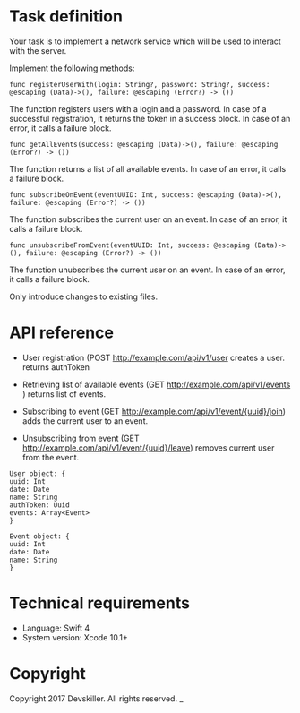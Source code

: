 # Task definition

Your task is to implement a network service which will be used to interact with the server.

Implement the following methods:


```
func registerUserWith(login: String?, password: String?, success: @escaping (Data)->(), failure: @escaping (Error?) -> ())
```
The function registers users with a login and a password. In case of a successful registration, it returns the token in a success block. In case of an error, it calls a failure block.

```
func getAllEvents(success: @escaping (Data)->(), failure: @escaping (Error?) -> ())
```
The function returns a list of all available events.  In case of an error, it calls a failure block.


```
func subscribeOnEvent(eventUUID: Int, success: @escaping (Data)->(), failure: @escaping (Error?) -> ())
```
The function subscribes the current user on an event.  In case of an error, it calls a failure block.


```
func unsubscribeFromEvent(eventUUID: Int, success: @escaping (Data)->(), failure: @escaping (Error?) -> ())
```
The function unubscribes the current user on an event.  In case of an error, it calls a failure block.

Only introduce changes to existing files.

# API reference

- User registration
(POST http://example.com/api/v1/user
creates a user. returns authToken

- Retrieving list of available events
(GET http://example.com/api/v1/events )
returns list of events.

- Subscribing to event
(GET http://example.com/api/v1/event/{uuid}/join)
adds the current user to an event.

- Unsubscribing from event
(GET http://example.com/api/v1/event/{uuid}/leave)
removes current user from the event.


```
User object: {
uuid: Int
date: Date
name: String
authToken: Uuid
events: Array<Event>
}

Event object: {
uuid: Int
date: Date
name: String
}
```

# Technical requirements

*   Language: Swift 4
*   System version: Xcode 10.1+


# Copyright

   Copyright 2017 Devskiller. All rights reserved. _
